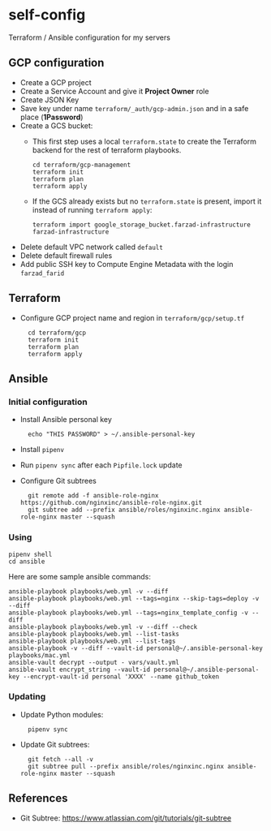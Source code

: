 # self-config

Terraform / Ansible configuration for my servers

## GCP configuration

* Create a GCP project
* Create a Service Account and give it **Project Owner** role
* Create JSON Key
* Save key under name `terraform/_auth/gcp-admin.json` and in a safe place (**1Password**)
* Create a GCS bucket:
  * This first step uses a local `terraform.state` to create the Terraform backend
    for the rest of terraform playbooks.

        cd terraform/gcp-management
        terraform init
        terraform plan
        terraform apply

  * If the GCS already exists but no `terraform.state` is present, import it instead of
    running `terraform apply`:

        terraform import google_storage_bucket.farzad-infrastructure farzad-infrastructure

* Delete default VPC network called `default`
* Delete default firewall rules
* Add public SSH key to Compute Engine Metadata with the login `farzad_farid`


## Terraform

* Configure GCP project name and region in `terraform/gcp/setup.tf`

        cd terraform/gcp
        terraform init
        terraform plan
        terraform apply

## Ansible

### Initial configuration

* Install Ansible personal key

        echo "THIS PASSWORD" > ~/.ansible-personal-key

* Install `pipenv`
* Run `pipenv sync` after each `Pipfile.lock` update
* Configure Git subtrees

        git remote add -f ansible-role-nginx https://github.com/nginxinc/ansible-role-nginx.git
        git subtree add --prefix ansible/roles/nginxinc.nginx ansible-role-nginx master --squash

### Using

    pipenv shell
    cd ansible

Here are some sample ansible commands:

    ansible-playbook playbooks/web.yml -v --diff
    ansible-playbook playbooks/web.yml --tags=nginx --skip-tags=deploy -v --diff
    ansible-playbook playbooks/web.yml --tags=nginx_template_config -v --diff
    ansible-playbook playbooks/web.yml -v --diff --check
    ansible-playbook playbooks/web.yml --list-tasks
    ansible-playbook playbooks/web.yml --list-tags
    ansible-playbook -v --diff --vault-id personal@~/.ansible-personal-key playbooks/mac.yml
    ansible-vault decrypt --output - vars/vault.yml
    ansible-vault encrypt_string --vault-id personal@~/.ansible-personal-key --encrypt-vault-id personal 'XXXX' --name github_token

### Updating

* Update Python modules:

        pipenv sync

* Update Git subtrees:

        git fetch --all -v
        git subtree pull --prefix ansible/roles/nginxinc.nginx ansible-role-nginx master --squash

## References

* Git Subtree: https://www.atlassian.com/git/tutorials/git-subtree
